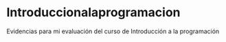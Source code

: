 # Introduccionalaprogramacion
Evidencias para mi evaluación del curso de Introducción  a la programación 
